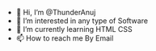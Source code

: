 - 👋 Hi, I’m @ThunderAnuj
- 👀 I’m interested in any type of Software
- 🌱 I’m currently learning HTML CSS
- 📫 How to reach me By Email
<!---
ThunderAnuj/ThunderAnuj is a ✨ special ✨ repository because its `README.md` (this file) appears on your GitHub profile.
You can click the Preview link to take a look at your changes.
--->
